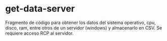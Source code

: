 # get-data-server
Fragmento de código para obtener los datos del sistema operativo, cpu, disco, ram, entre otros de un servidor (windows) y almacenarlo en CSV. Se requiere acceso RCP al servidor.
